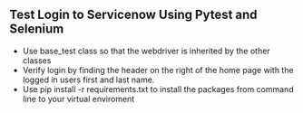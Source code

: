 ## Test Login to Servicenow Using Pytest and Selenium
* Use base_test class so that the webdriver is inherited by the other classes
* Verify login by finding the header on the right of the home page with the logged in users first and last name.
* Use pip install -r requirements.txt to install the packages from command line to your virtual enviroment
